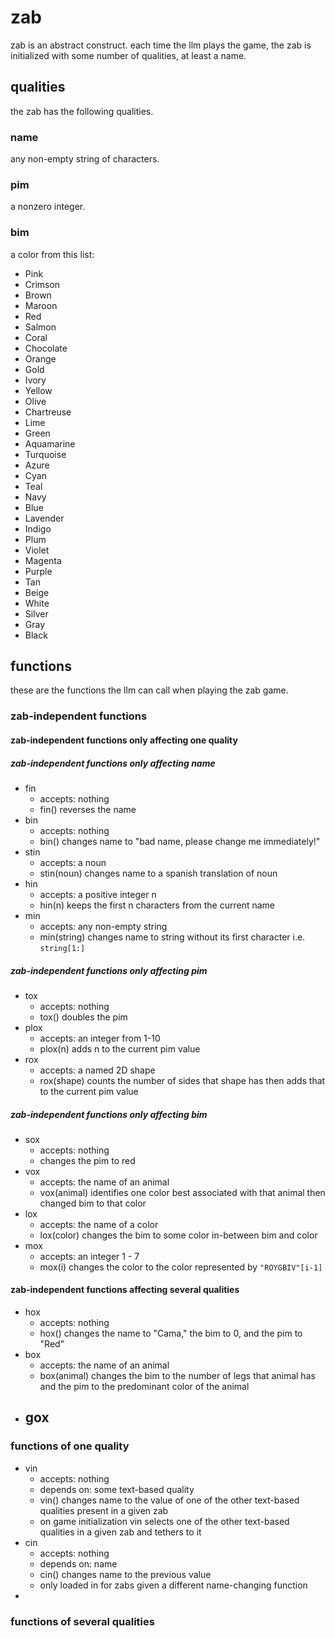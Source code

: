 # zab
zab is an abstract construct. each time the llm plays the game, the zab is initialized with some number of qualities, at least a name.

## qualities
the zab has the following qualities.

### name
any non-empty string of characters.

### pim
a nonzero integer.

### bim
a color from this list:
- Pink
- Crimson
- Brown
- Maroon
- Red
- Salmon
- Coral
- Chocolate
- Orange
- Gold
- Ivory
- Yellow
- Olive
- Chartreuse
- Lime
- Green
- Aquamarine
- Turquoise
- Azure
- Cyan
- Teal
- Navy
- Blue
- Lavender
- Indigo
- Plum
- Violet
- Magenta
- Purple
- Tan
- Beige
- White
- Silver
- Gray
- Black


## functions
these are the functions the llm can call when playing the zab game.

### zab-independent functions

#### zab-independent functions only affecting one quality

##### zab-independent functions only affecting name
- fin
  - accepts: nothing
  - fin() reverses the name
- bin
  - accepts: nothing
  - bin() changes name to "bad name, please change me immediately!"
- stin
  - accepts: a noun
  - stin(noun) changes name to a spanish translation of noun
- hin
  - accepts: a positive integer n
  - hin(n) keeps the first n characters from the current name
- min
  - accepts: any non-empty string
  - min(string) changes name to string without its first character i.e. `string[1:]`

##### zab-independent functions only affecting pim
- tox
  - accepts: nothing
  - tox() doubles the pim
- plox
  - accepts: an integer from 1-10
  - plox(n) adds n to the current pim value
- rox
  - accepts: a named 2D shape
  - rox(shape) counts the number of sides that shape has then adds that to the current pim value

##### zab-independent functions only affecting bim
- sox
  - accepts: nothing
  - changes the pim to red
- vox
  - accepts: the name of an animal
  - vox(animal) identifies one color best associated with that animal then changed bim to that color
- lox
  - accepts: the name of a color
  - lox(color) changes the bim to some color in-between bim and color
- mox
  - accepts: an integer 1 - 7
  - mox(i) changes the color to the color represented by `"ROYGBIV"[i-1]`

#### zab-independent functions affecting several qualities
- hox
  - accepts: nothing
  - hox() changes the name to "Cama," the bim to 0, and the pim to "Red"
- box
  - accepts: the name of an animal
  - box(animal) changes the bim to the number of legs that animal has and the pim to the predominant color of the animal
- gox
  - 

### functions of one quality
- vin
  - accepts: nothing
  - depends on: some text-based quality
  - vin() changes name to the value of one of the other text-based qualities present in a given zab
  - on game initialization vin selects one of the other text-based qualities in a given zab and tethers to it
- cin
  - accepts: nothing
  - depends on: name
  - cin() changes name to the previous value
  - only loaded in for zabs given a different name-changing function
- 

### functions of several qualities